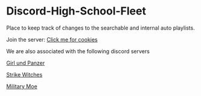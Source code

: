 # Discord-High-School-Fleet

Place to keep track of changes to the searchable and internal auto playlists.

Join the server: [Click me for cookies](https://discord.gg/BmFuJYs)

We are also associated with the following discord servers 

[Girl und Panzer]( https://discord.gg/cMMapvf)

[Strike Witches](https://discord.gg/sFWaCYv)

[Military Moe](https://discord.gg/G4CYJHd)
